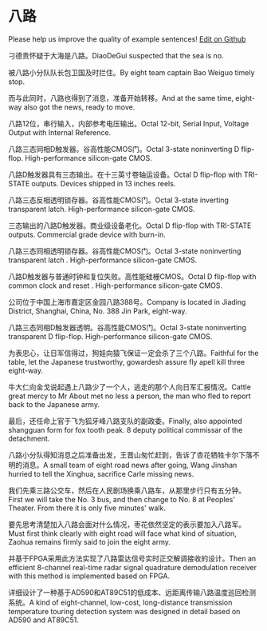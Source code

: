 # 八路

Please help us improve the quality of example sentences! [Edit on Github](https://github.com/jiyushe/jiyu-example-sentence-source/blob/main/chinese/balu.md)

<p><span class="chinese">刁德贵怀疑于大海是八路。</span><span class="english">DiaoDeGui suspected that the sea is no.</span></p>

<p><span class="chinese">被八路小分队队长包卫国及时拦住。</span><span class="english">By eight team captain Bao Weiguo timely stop.</span></p>

<p><span class="chinese">而与此同时，八路也得到了消息，准备开始转移。</span><span class="english">And at the same time, eight-way also got the news, ready to move.</span></p>

<p><span class="chinese">八路12位，串行输入，内部参考电压输出。</span><span class="english">Octal 12-bit, Serial Input, Voltage Output with Internal Reference.</span></p>

<p><span class="chinese">八路三态同相D触发器。谷高性能CMOS门。</span><span class="english">Octal 3-state noninverting D flip-flop. High-performance silicon-gate CMOS.</span></p>

<p><span class="chinese">八路D触发器具有三态输出。在十三英寸卷轴运设备。</span><span class="english">Octal D flip-flop with TRI-STATE outputs. Devices shipped in 13 inches reels.</span></p>

<p><span class="chinese">八路三态反相透明锁存器。谷高性能CMOS门。</span><span class="english">Octal 3-state inverting transparent latch. High-performance silicon-gate CMOS.</span></p>

<p><span class="chinese">三态输出的八路D触发器。商业级设备老化。</span><span class="english">Octal D flip-flop with TRI-STATE outputs. Commercial grade device with burn-in.</span></p>

<p><span class="chinese">八路三态同相透明锁存器。谷高性能CMOS门。</span><span class="english">Octal 3-state noninverting transparent latch . High-performance silicon-gate CMOS.</span></p>

<p><span class="chinese">八路D触发器与普通时钟和复位失败。高性能硅栅CMOS。</span><span class="english">Octal D flip-flop with common clock and reset . High-performance silicon-gate CMOS.</span></p>

<p><span class="chinese">公司位于中国上海市嘉定区金园八路388号。</span><span class="english">Company is located in Jiading District, Shanghai, China, No. 388 Jin Park, eight-way.</span></p>

<p><span class="chinese">八路三态同相D触发器透明。谷高性能CMOS门。</span><span class="english">Octal 3-state noninverting transparent D flip-flop. High-performance silicon-gate CMOS.</span></p>

<p><span class="chinese">为表忠心，让日军信得过，狗娃向猿飞保证一定会杀了三个八路。</span><span class="english">Faithful for the table, let the Japanese trustworthy, gowardesh assure fly apell kill three eight-way.</span></p>

<p><span class="chinese">牛大仁向金戈说起遇上八路少了一个人，逃走的那个人向日军汇报情况。</span><span class="english">Cattle great mercy to Mr About met no less a person, the man who fled to report back to the Japanese army.</span></p>

<p><span class="chinese">最后，还任命上官于飞为狐牙峰八路支队的副政委。</span><span class="english">Finally, also appointed shangguan form for fox tooth peak. 8 deputy political commissar of the detachment.</span></p>

<p><span class="chinese">八路小分队得知消息之后准备出发，王晋山匆忙赶到，告诉了杏花牺牲卡尔下落不明的消息。</span><span class="english">A small team of eight road news after going, Wang Jinshan hurried to tell the Xinghua, sacrifice Carle missing news.</span></p>

<p><span class="chinese">我们先乘三路公交车，然后在人民剧场换乘八路车，从那里步行只有五分钟。</span><span class="english">First we will take the No. 3 bus, and then change to No. 8 at Peoples' Theater. From there it is only five minutes' walk.</span></p>

<p><span class="chinese">要先思考清楚加入八路会面对什么情况，枣花依然坚定的表示要加入八路军。</span><span class="english">Must first think clearly with eight road will face what kind of situation, Zaohua remains firmly said to join the eight army.</span></p>

<p><span class="chinese">并基于FPGA采用此方法实现了八路雷达信号实时正交解调接收的设计。</span><span class="english">Then an efficient 8-channel real-time radar signal quadrature demodulation receiver with this method is implemented based on FPGA.</span></p>

<p><span class="chinese">详细设计了一种基于AD590和AT89C51的低成本、远距离传输八路温度巡回检测系统。</span><span class="english">A kind of eight-channel, low-cost, long-distance transmission temperature touring detection system was designed in detail based on AD590 and AT89C51.</span></p>


